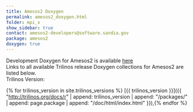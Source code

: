 ```yaml
---
title: Amesos2 Doxygen
permalink: amesos2_doxygen.html
folder: mpi_x
show_sidebar: true
contact: amesos2-developers@software.sandia.gov
package: amesos2
doxygen: true
---
```


Development Doxygen for Amesos2 is available [here](http://trilinos.org/docs/dev/packages/amesos2/doc/html/index.html)  
Links to all available Trilinos release Doxygen collections for Amesos2 are listed below.  
Trilinos Version:
 
{% for trilinos_version in site.trilinos_versions %}
[{{ trilinos_version }}]({{ "http://trilinos.org/docs/r" | append: trilinos_version | append: "/packages/" | append: page.package | append: "/doc/html/index.html" }}),{% endfor %}
